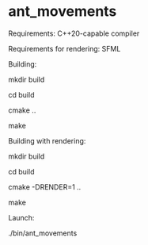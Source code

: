 # ant_movements

Requirements: C++20-capable compiler

Requirements for rendering: SFML

Building:

mkdir build

cd build

cmake ..

make



Building with rendering:

mkdir build

cd build

cmake -DRENDER=1 ..

make



Launch:

./bin/ant_movements
